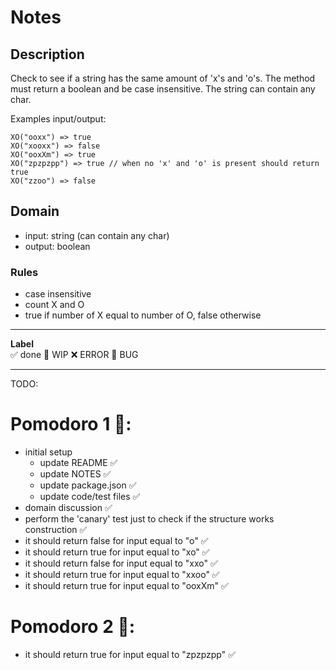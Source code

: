 # Notes

## Description

Check to see if a string has the same amount of 'x's and 'o's. The method must return a boolean and be case insensitive. The string can contain any char.

Examples input/output:

```
XO("ooxx") => true
XO("xooxx") => false
XO("ooxXm") => true
XO("zpzpzpp") => true // when no 'x' and 'o' is present should return true
XO("zzoo") => false
```

## Domain

- input: string (can contain any char)
- output: boolean

### Rules

- case insensitive
- count X and O
- true if number of X equal to number of O, false otherwise

---

**Label**  
✅ done 🚧 WIP ❌ ERROR 🐛 BUG

---

TODO:

# Pomodoro 1 🍅:

- initial setup
  - update README ✅
  - update NOTES ✅
  - update package.json ✅
  - update code/test files ✅
- domain discussion ✅
- perform the 'canary' test just to check if the structure works construction ✅
- it should return false for input equal to "o" ✅
- it should return true for input equal to "xo" ✅
- it should return false for input equal to "xxo" ✅
- it should return true for input equal to "xxoo" ✅
- it should return true for input equal to "ooxXm" ✅

# Pomodoro 2 🍅:

- it should return true for input equal to "zpzpzpp" ✅
